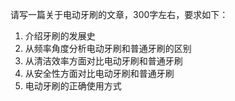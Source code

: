 请写一篇关于电动牙刷的文章，300字左右，要求如下：
1. 介绍牙刷的发展史
2. 从频率角度分析电动牙刷和普通牙刷的区别
3. 从清洁效率方面对比电动牙刷和普通牙刷
4. 从安全性方面对比电动牙刷和普通牙刷
5. 电动牙刷的正确使用方式